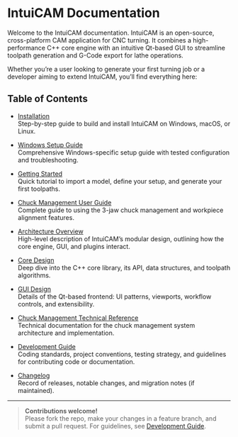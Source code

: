 # IntuiCAM Documentation

Welcome to the IntuiCAM documentation. IntuiCAM is an open-source, cross-platform CAM application for CNC turning. It combines a high-performance C++ core engine with an intuitive Qt-based GUI to streamline toolpath generation and G-Code export for lathe operations.

Whether you’re a user looking to generate your first turning job or a developer aiming to extend IntuiCAM, you’ll find everything here:

## Table of Contents

- [Installation](installation.md)  
  Step-by-step guide to build and install IntuiCAM on Windows, macOS, or Linux.

- [Windows Setup Guide](windows_setup.md)  
  Comprehensive Windows-specific setup guide with tested configuration and troubleshooting.

- [Getting Started](getting_started.md)  
  Quick tutorial to import a model, define your setup, and generate your first toolpaths.

- [Chuck Management User Guide](user_guide_chuck.md)  
  Complete guide to using the 3-jaw chuck management and workpiece alignment features.

- [Architecture Overview](architecture.md)  
  High-level description of IntuiCAM’s modular design, outlining how the core engine, GUI, and plugins interact.

- [Core Design](core/core_design.md)  
  Deep dive into the C++ core library, its API, data structures, and toolpath algorithms.

- [GUI Design](gui/gui_design.md)  
  Details of the Qt-based frontend: UI patterns, viewports, workflow controls, and extensibility.

- [Chuck Management Technical Reference](gui/chuck_management.md)  
  Technical documentation for the chuck management system architecture and implementation.

- [Development Guide](development.md)  
  Coding standards, project conventions, testing strategy, and guidelines for contributing code or documentation.

- [Changelog](changelog.md)  
  Record of releases, notable changes, and migration notes (if maintained).

---

> **Contributions welcome!**  
> Please fork the repo, make your changes in a feature branch, and submit a pull request. For guidelines, see [Development Guide](development.md).


